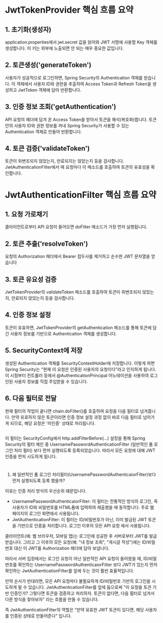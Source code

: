 # JwtTokenProvider 핵심 흐름 요약
## 1. 초기화(생성자)
application.properties에서 jwt.secret 값을 읽어와 JWT 서명에 사용할 Key 객체를 생성합니다.
이 키는 외부에 노출되면 안 되는 매우 중요한 값입니다.

## 2. 토큰생성('generateToken')
사용자가 성공적으로 로그인하면, Spring Security의 Authentication 객체를 받습니다. 
이 객체에서 사용자 ID와 권한을 추출하여 Access Token과 Refresh Token을 생성하고 JwtToken 객체에 담아 반환합니다.

## 3. 인증 정보 조회('getAuthentication')
API 요청의 헤더에 담겨 온 Access Token을 받아서 토큰을 해석(복호화)합니다. 
토큰 안의 사용자 ID와 권한 정보를 꺼내 Spring Security가 사용할 수 있는 Authentication 객체로 만들어 반환합니다.

## 4. 토큰 검증('validateToken')
토큰이 위변조되지 않았는지, 만료되지는 않았는지 등을 검사합니다.        
JwtAuthenticationFilter에서 매 요청마다 이 메소드를 호출하여 토큰의 유효성을 확인합니다.

# JwtAuthenticationFilter 핵심 흐름 요약
## 1. 요청 가로채기
클라이언트로부터 API 요청이 들어오면 doFilter 메소드가 가장 먼저 실행됩니다.

## 2. 토큰 추출('resolveToken')
요청의 Authorization 헤더에서 Bearer 접두사를 제거하고 순수한 JWT 문자열을 얻습니다

## 3. 토큰 유요성 검증
JwtTokenProvider의 validateToken 메소드를 호출하여 토큰이 위변조되지 않았는지, 만료되지 않았는지 등을 검사합니다.

## 4. 인증 정보 설정
토큰이 유효하면, JwtTokenProvider의 getAuthentication 메소드를 통해 토큰에 담긴 사용자 정보를 기반으로 Authentication 객체를 생성합니다.

## 5. SecurityContext에 저장
생성된 Authentication 객체를 SecurityContextHolder에 저장합니다.
이렇게 하면 Spring Security는 "현재 이 요청은 인증된 사용자의 요청이다"라고 인지하게 됩니다.
이 시점부터 컨트롤러 등에서 @AuthenticationPrincipal 어노테이션을 사용하여 로그인된 사용자 정보를 직접 주입받을 수 있습니다.

## 6. 다음 필터로 전달
현재 필터의 작업이 끝나면 chain.doFilter()를 호출하여 요청을 다음 필터로 넘겨줍니다. 
만약 유효하지 않은 토큰이라면 인증 정보 설정 과정 없이 바로 다음 필터로 넘어가게 되므로, 해당 요청은 '미인증' 상태로 처리됩니다.

##  
이 필터는 SecurityConfig에서 http.addFilterBefore(...) 설정을 통해 Spring Security의 필터 체인 중 UsernamePasswordAuthenticationFilter (일반적인 폼 로그인 처리 필터) 보다 먼저 실행되도록 등록되었습니다. 따라서 모든 요청에 대해 JWT 인증을 먼저 시도하게 됩니다.

# 
1. 왜 일반적인 폼 로그인 처리필터(UsernamePasswordAuthenticaiorFilter)보다 먼저 실행되도록 등록 했을까?

이유는 인증 처리 방식의 우선순위 떄문입니다.

- UsernamePasswordAuthenticaiorFilter: 이 필터는 전통적인 방식의 로그인, 즉 사용자가 ID와 비밀번호를 HTML폼에 입력하여 제출했을 때
동작합니다. 주로 웹 페이지의 로그인 화면에서 사용됩니다.
- JwtAuthenticationFilter: 이 필터는 ID/비밀번호가 아닌, 이미 발급된 JWT 토큰을 기반으로 인증을 처리합니다. 로그인 이후의 모든 API 요청 에서 사용됩니다.

클라이언트(예: 웹 브라우저, 모바일 앱)는 로그인에 성공한 후 서버로부터 JWT를 발급받습니다. 그리고 그 이후의 모든 요청(예: "내 정보 조회", "게시글 작성")에는 ID/비밀번호 대신 이 JWT를 Authorization 헤더에 담아 보냅니다.

따라서 서버 입장에서는 로그인 요청이 아닌 일반적인 API 요청이 들어왔을 때, ID/비밀번호를 확인하는 UsernamePasswordAuthenticaiorFilter 보다 JWT가 있는지 먼저 확인하는 JwtAuthenticationFilter를 앞에 두는 것이 훨씬 효율적입니다.

만약 순서가 반대라면, 모든 API 요청마다 불필요하게 ID/비밀번호 기반의 로그인을 시도하게 될 수 있습니다. JwtAuthenticationFilter를 앞에 둠으로써 "이 요청을 토큰 기반 인증인가? 그렇다면 토큰을 검증하고 처리하자. 토큰이 없다면, 다음 필터로 넘겨서 다른 방식을 찾아보자" 라는 흐름을 만들 수 있습니다.

즉 JwtAuthenticationFilter의 역할은 "만약 유효한 JWT 토큰이 있다면, 해당 사용자를 인증된 상태로 만들어준다" 입니다.
